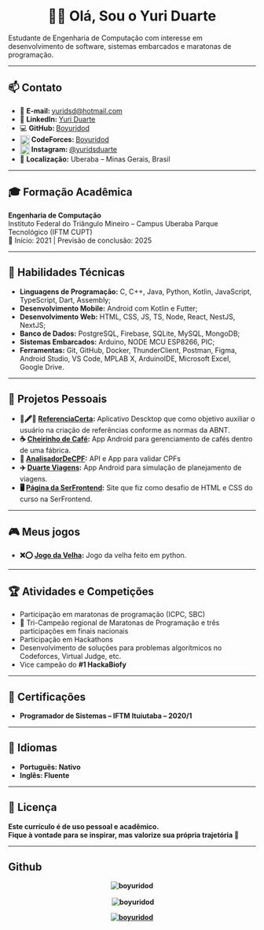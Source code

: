 <h1 align="center">👨‍💻 Olá, Sou o Yuri Duarte</h1>

<!-- TODO  Resumo profissional ausente ou muito genérico
Inclua um parágrafo inicial com:

Sua área de atuação ou objetivo

Um diferencial seu (ex: rápido aprendizado, foco em performance, etc.)

Exemplo:

Desenvolvedor júnior com foco em aplicações web e mobile. Experiência prática com React, Kotlin e Firebase. Busco oportunidades para aplicar conhecimentos em soluções reais e aprender com times experientes. -->
<p>Estudante de Engenharia de Computação com interesse em desenvolvimento de software, sistemas embarcados e
    maratonas de programação.</p>

<hr />

<h2>📫 Contato</h2>
<ul>
    <li>📧 <strong>E-mail: </strong> <a href="mailto:yuridsd@hotmail.com">yuridsd@hotmail.com</a></li>
    <li>🔗 <strong>LinkedIn: </strong> <a href="https://www.linkedin.com/in/yuri-duarte-050581208/">Yuri Duarte</a>
    </li>
    <li>💻 <strong>GitHub: </strong> <a href="https://github.com/Boyuridod">Boyuridod</a></li>
    <li><strong><img align="center"
                src="https://raw.githubusercontent.com/rahuldkjain/github-profile-readme-generator/master/src/images/icons/Social/codeforces.svg"
                alt="https://codeforces.com/profile/boyuridod" height="20" width="20" /> CodeForces: </strong><a
            href="https://codeforces.com/profile/boyuridod">Boyuridod</a></li>
    <li><strong><img align="center"
                src="https://raw.githubusercontent.com/rahuldkjain/github-profile-readme-generator/master/src/images/icons/Social/instagram.svg"
                alt="" height="20" width="20" /> Instagram: </strong><a
            href="https://instagram.com/yuridsduarte">@yuridsduarte</a></li>
    <li>📍 <strong>Localização:</strong> Uberaba – Minas Gerais, Brasil</li>
</ul>

<hr />

<!-- Experiência profissional
Se você não tem experiências formais:

Use estágios, freelas ou contribuições em projetos.

Pode também descrever envolvimento em hackathons, TCCs, voluntariados técnicos etc.
✅ Exemplo 1: Experiência real com tecnologia
Tech Solutions LTDA – Estagiário em Desenvolvimento Web
São Paulo, SP — Mar/2024 a Dez/2024

Auxiliei no desenvolvimento de aplicações web com React e Node.js

Automatizei tarefas de build usando Webpack

Contribuí com testes unitários usando Jest, aumentando cobertura em 25%

✅ Exemplo 2: Freelancer / Projeto pessoal com cliente
Projeto Freelance – Site para Loja de Roupas “ModaFit”
Remoto — Jan/2024 a Fev/2024

Desenvolvi site responsivo em HTML, CSS, JavaScript e integração com WhatsApp

Entreguei o projeto em 10 dias com feedback positivo do cliente

Otimizei desempenho e carregamento de imagens

✅ Exemplo 3: Voluntariado ou projeto acadêmico
Voluntário – Plataforma de doações para ONG local
Belo Horizonte, MG — Ago/2023 a Out/2023

Trabalhei em equipe com 3 colegas no back-end da aplicação

Usei Firebase Realtime Database e autenticação com e-mail

Projeto apresentado em feira de tecnologia da escola -->

<h2>🎓 Formação Acadêmica</h2>
<p><strong>Engenharia de Computação</strong><br />
    Instituto Federal do Triângulo Mineiro – Campus Uberaba Parque Tecnológico (IFTM CUPT)<br />
    📅 Início: 2021 | Previsão de conclusão: 2025</p>

<hr />

<h2>🧠 Habilidades Técnicas</h2>
<ul>
    <li><strong>Linguagens de Programação:</strong> C, C++, Java, Python, Kotlin, JavaScript, TypeScript, Dart, Assembly;</li>
    <li><strong>Desenvolvimento Mobile:</strong> Android com Kotlin e Futter;</li>
    <li><strong>Desenvolvimento Web:</strong> HTML, CSS, JS, TS, Node, React, NestJS, NextJS;</li>
    <li><strong>Banco de Dados:</strong> PostgreSQL, Firebase, SQLite, MySQL, MongoDB;</li>
    <li><strong>Sistemas Embarcados:</strong> Arduino, NODE MCU ESP8266, PIC;</li>
    <li><strong>Ferramentas:</strong> Git, GitHub, Docker, ThunderClient, Postman, Figma, Android Studio, VS Code, MPLAB X, ArduinoIDE, Microsoft Excel, Google Drive.</li>
</ul>

<hr />

<!-- TODO Colocar mais projetos aqui e o link para eles -->
<!-- TODO Faltam detalhes nos projetos
Se você menciona GitHub ou projetos, é essencial:

Explicar qual problema o projeto resolve

Listar tecnologias usadas

Mencionar se teve trabalho em equipe, prazos, desafios superados

💡 Exemplo:
App de lista de tarefas (React + Firebase) – projeto pessoal para praticar CRUD. Front-end com React, autenticação com Firebase Auth e armazenamento em Firestore. -->
<h2>📂 Projetos Pessoais</h2>
<ul>
    <li><strong>📒🖋️📝 <a href="https://github.com/Boyuridod/ReferenciaCerta" target="_blank">ReferenciaCerta</a>:</strong>
        Aplicativo Descktop que como objetivo auxiliar o usuário na criação de referências conforme as normas da ABNT.
    </li>
    <li><strong>☕ <a href="https://github.com/Boyuridod/CheirinhoDeCafe" target="_blank">Cheirinho de Café</a>:</strong>
        App Android para gerenciamento de cafés dentro de uma fábrica.
    </li>
    <li><strong>🔎 <a href="https://github.com/Boyuridod/AnalisadorDeCPF" target="_blank">AnalisadorDeCPF</a>:</strong>
        API e App para validar CPFs
    </li>
    <li><strong>✈️ <a href="https://github.com/Boyuridod/DuarteViagens" target="_blank">Duarte Viagens</a>:</strong>
        App Android para simulação de planejamento de viagens.
    </li>
    <li><strong>🖥️ <a href="https://github.com/Boyuridod/Estagio-Cursos-Projeto-1-SerFrontend" target="_blank">Página da SerFrontend</a>:</strong>
        Site que fiz como desafio de HTML e CSS do curso na SerFrontend.
    </li>
</ul>

<hr />

<h2>🎮 Meus jogos</h2>
<ul>
    <li><strong>❌⭕ <a href="https://github.com/Boyuridod/JogoDaVelhaEmPython" target="_blank">Jogo da Velha</a>:</strong>
        Jogo da velha feito em python.
    </li>
</ul>

<hr />

<h2>🏆 Atividades e Competições</h2>
<ul>
    <li>Participação em maratonas de programação (ICPC, SBC)</li>
    <li>🥇 Tri-Campeão regional de Maratonas de Programação e três participações em finais nacionais</li>
    <li>Participação em Hackathons</li>
    <li>Desenvolvimento de soluções para problemas algorítmicos no Codeforces, Virtual Judge, etc.</li>
    <li>Vice campeão do <b>#1 HackaBiofy<b></li>
</ul>

<hr />

<!-- TODO Colocar os certificados no drive e colocar um link para eles -->
<h2>📜 Certificações</h2>
<ul>
    <li>Programador de Sistemas – IFTM Ituiutaba – 2020/1</li>
</ul>

<hr />

<h2>💬 Idiomas</h2>
<ul>
    <li>Português: Nativo</li>
    <li>Inglês: Fluente</li>
</ul>

<hr />

<h2>📄 Licença</h2>
<p>Este currículo é de uso pessoal e acadêmico.<br />
    Fique à vontade para se inspirar, mas valorize sua própria trajetória 🚀</p>

<hr />

<h2>Github</h2>
<!-- TODO Mudar para modo escuro -->

<p align="center"><img align="center"
        src="https://github-readme-stats.vercel.app/api/top-langs?username=boyuridod&show_icons=true&locale=en&layout=compact"
        alt="boyuridod" /></p>

<p align="center">&nbsp;<img align="center"
        src="https://github-readme-stats.vercel.app/api?username=boyuridod&show_icons=true&locale=en"
        alt="boyuridod" />
</p>

<p align="center"> <a href="https://github.com/ryo-ma/github-profile-trophy"><img
            src="https://github-profile-trophy.vercel.app/?username=boyuridod" alt="boyuridod" /></a> </p>

<!-- TODO Visual e design
Se puder, adicione ícones sutis para redes, skills e contatos (LinkedIn, GitHub).

Uma cor de destaque (azul escuro, cinza ou verde escuro) pode modernizar sem comprometer a sobriedade.

Use bullet points em vez de texto corrido para listas. -->
